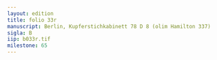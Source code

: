```yaml
---
layout: edition
title: folio 33r
manuscript: Berlin, Kupferstichkabinett 78 D 8 (olim Hamilton 337)
sigla: B
iip: b033r.tif
milestone: 65
---
```

